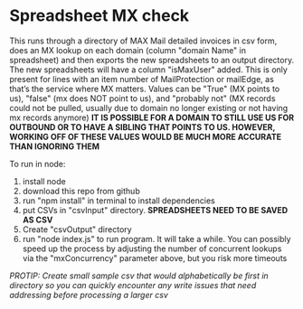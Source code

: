  # Spreadsheet MX check

 This runs through a directory of MAX Mail detailed invoices in csv form, does an MX lookup on each domain (column "domain Name" in spreadsheet)
 and then exports the new spreadsheets to an output directory. The new spreadsheets will have a column "isMaxUser" added.
 This is only present for lines with an item number of  MailProtection or mailEdge, as that’s the service where MX matters.
 Values can be "True" (MX points to us), "false" (mx does NOT point to us), and "probably not" (MX records could not be pulled, usually due to domain no longer existing or not having mx records anymore)
 **IT IS POSSIBLE FOR A DOMAIN TO STILL USE US FOR OUTBOUND OR TO HAVE A SIBLING THAT POINTS TO US. HOWEVER, WORKING OFF OF THESE VALUES WOULD BE MUCH MORE ACCURATE THAN IGNORING THEM**

 To run in node:
 1. install node
 2. download this repo from github
 3. run "npm install" in terminal to install dependencies
 4. put CSVs in "csvInput" directory. **SPREADSHEETS NEED TO BE SAVED AS CSV**
 5. Create "csvOutput" directory
 6. run "node index.js" to run program. It will take a while. You can possibly speed up the process by adjusting the number of concurrent lookups via the "mxConcurrency" parameter above, but you risk more timeouts

 *PROTIP: Create small sample csv that would alphabetically be first in directory so you can quickly encounter any write issues that need addressing before processing a larger csv*
